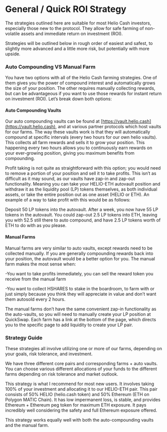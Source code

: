 # General / Quick ROI Strategy

The strategies outlined here are suitable for most Helio Cash investors, especially those new to the protocol.  They allow for safe farming of non-volatile assets and immediate return on investment (ROI).

Strategies will be outlined below in rough order of easiest and safest, to slightly more advanced and a little more risk, but potentially with more upside.

### **Auto Compounding VS Manual Farm**

You have two options with all of the Helio Cash farming strategies. One of them gives you the power of compound interest and automatically grows the size of your position. The other requires manually collecting rewards, but can be advantageous if you want to use those rewards for instant return on investment (ROI). Let’s break down both options:

#### **Auto Compounding Vaults**

Our auto compounding vaults can be found at [https://vault.helio.cash](https://vault.helio.cash), and at various partner protocols which host vaults for our farms. The way these vaults work is that they will automatically compound at specific intervals (every two hours for our own helio vaults).  This collects all farm rewards and sells it to grow your position.  This happening every two hours allows you to continuously earn rewards on your ever-growing position, giving you maximum benefits from compounding.

Profit taking is not quite as straightforward with this option; you would need to remove a portion of your position and sell it to take profits. This isn’t as difficult as it may sound, as our vaults have zap-in and zap-out functionality.  Meaning you can take your HELIO-ETH autovault position and withdraw it as the liquidity pool (LP) tokens themselves, as both individual assets, or take the entire position out as one asset (HELIO or ETH).  An example of a way to take profit with this would be as follows:

Deposit 50 LP tokens into the autovault.  After a week, you now have 55 LP tokens in the autovault.  You could zap-out 2.5 LP tokens into ETH, leaving you with 52.5 still there to auto compound, and have 2.5 LP tokens worth of ETH to do with as you please.

#### **Manual Farms**

Manual farms are very similar to auto vaults, except rewards need to be collected manually.  If you are generally compounding rewards back into your position, the autovault would be a better option for you.  The manual farm makes the most sense when:

\-You want to take profits immediately, you can sell the reward token you receive from the manual farm

\-You want to collect HSHARES to stake in the boardroom, to farm with or just simply because you think they will appreciate in value and don’t want them autosold every 2 hours.

The manual farms don’t have the same convenient zap-in functionality as the auto-vaults, so you will need to manually create your LP position at QuickSwap. Each farm has a link at the bottom of the page, which directs you to the specific page to add liquidity to create your LP pair.

### **Strategy Guide**

These strategies all involve utilizing one or more of our farms, depending on your goals, risk tolerance, and investment.

We have three different core pairs and corresponding farms + auto vaults.  You can choose various different allocations of your funds to the different farms depending on risk tolerance and market outlook.

This strategy is what I recommend for most new users.  It involves taking 100% of your investment and allocating it to our HELIO-ETH pair. This pair consists of 50% HELIO (helio.cash token) and 50% Ethereum (ETH on Polygon MATIC Chain). It has low impermanent loss, is stable, and provides Ethereum + Ethereum peg token for maximum ETH exposure.  It pays incredibly well considering the safety and full Ethereum exposure offered.&#x20;

This strategy works equally well with both the auto-compounding vaults and the manual farm.
